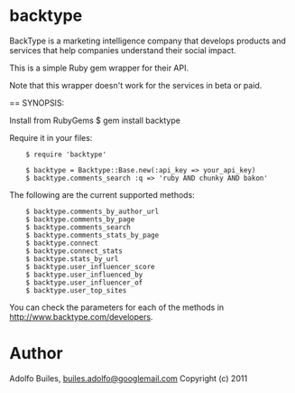backtype
=======

BackType is a marketing intelligence company that develops products and services that help companies understand their social impact.

This is a simple Ruby gem wrapper for their API.

Note that this wrapper doesn't work for the services in beta or paid.

== SYNOPSIS:

Install from RubyGems
        $ gem install backtype

Require it in your files:

        $ require 'backtype'

        $ backtype = Backtype::Base.new(:api_key => your_api_key)
        $ backtype.comments_search :q => 'ruby AND chunky AND bakon'

The following are the current supported methods:

        $ backtype.comments_by_author_url
        $ backtype.comments_by_page
        $ backtype.comments_search
        $ backtype.comments_stats_by_page
        $ backtype.connect
        $ backtype.connect_stats
        $ backtype.stats_by_url
        $ backtype.user_influencer_score
        $ backtype.user_influenced_by
        $ backtype.user_influencer_of
        $ backtype.user_top_sites

You can check the parameters for each of the methods in http://www.backtype.com/developers.

Author
======

Adolfo Builes, builes.adolfo@googlemail.com
Copyright (c) 2011


